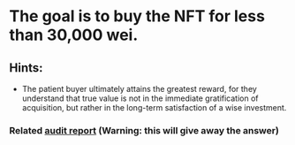 # The goal is to buy the NFT for less than 30,000 wei. 

## Hints: 
- The patient buyer ultimately attains the greatest reward, for they understand that true value is not in the immediate gratification of acquisition, but rather in the long-term satisfaction of a wise investment.


### Related [audit report](https://github.com/devNamedKiki/Audits/blob/main/Contests/003-h.md) (Warning: this will give away the answer)
